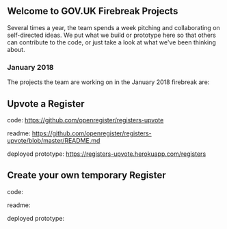 ## Welcome to GOV.UK Firebreak Projects

Several times a year, the team spends a week pitching and collaborating on self-directed ideas. We put what we build or prototype here so that others can contribute to the code, or just take a look at what we've been thinking about. 

### January 2018

The projects the team are working on in the January 2018 firebreak are: 

## Upvote a Register

code: https://github.com/openregister/registers-upvote

readme: https://github.com/openregister/registers-upvote/blob/master/README.md

deployed prototype: https://registers-upvote.herokuapp.com/registers


## Create your own temporary Register

code:

readme: 

deployed prototype:
